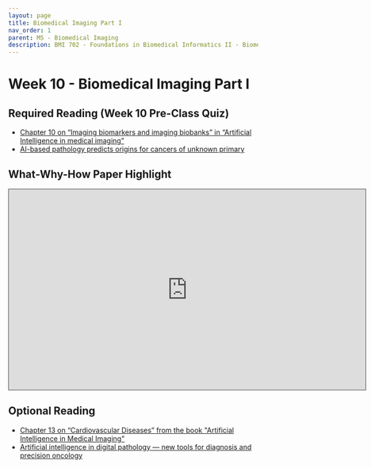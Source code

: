 ```yaml
---
layout: page
title: Biomedical Imaging Part I
nav_order: 1
parent: M5 - Biomedical Imaging
description: BMI 702 - Foundations in Biomedical Informatics II - Biomedical Artificial Intelligence
---
```


# Week 10 - Biomedical Imaging Part I

## Required Reading (Week 10 Pre-Class Quiz)

* [Chapter 10 on “Imaging biomarkers and imaging biobanks” in “Artificial Intelligence in medical imaging”](https://doi.org/10.1007/978-3-319-94878-2_10)
* [AI-based pathology predicts origins for cancers of unknown primary](https://www.nature.com/articles/s41586-021-03512-4)

## What-Why-How Paper Highlight

<iframe src="https://harvard.hosted.panopto.com/Panopto/Pages/Embed.aspx?id=e7f79a9f-a4dc-473c-a4d9-ae6d0026598b&autoplay=false&offerviewer=true&showtitle=true&showbrand=true&captions=false&start=0&interactivity=all" height="405" width="720" style="border: 1px solid #464646;" allowfullscreen allow="autoplay"></iframe>

## Optional Reading

* [Chapter 13 on  “Cardiovascular Diseases” from the book "Artificial Intelligence in Medical Imaging"](https://link.springer.com/chapter/10.1007/978-3-319-94878-2_13)
* [Artificial intelligence in digital pathology — new tools for diagnosis and precision oncology](https://www.nature.com/articles/s41571-019-0252-y)